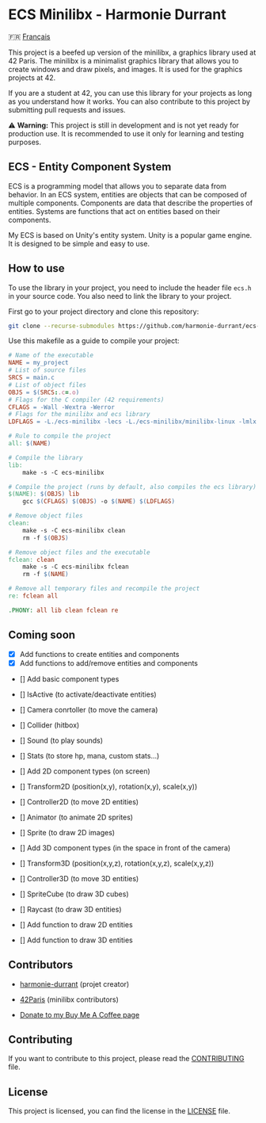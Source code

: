 # ECS Minilibx - Harmonie Durrant

🇫🇷 [Français](README.md)

This project is a beefed up version of the minilibx, a graphics library used at 42 Paris. The minilibx is a minimalist graphics library that allows you to create windows and draw pixels, and images. It is used for the graphics projects at 42.

If you are a student at 42, you can use this library for your projects as long as you understand how it works. You can also contribute to this project by submitting pull requests and issues.

⚠️ **Warning:** This project is still in development and is not yet ready for production use. It is recommended to use it only for learning and testing purposes.

## ECS - Entity Component System

ECS is a programming model that allows you to separate data from behavior. In an ECS system, entities are objects that can be composed of multiple components. Components are data that describe the properties of entities. Systems are functions that act on entities based on their components.

My ECS is based on Unity's entity system. Unity is a popular game engine. It is designed to be simple and easy to use.

## How to use

To use the library in your project, you need to include the header file `ecs.h` in your source code. You also need to link the library to your project.

First go to your project directory and clone this repository:

```bash
git clone --recurse-submodules https://github.com/harmonie-durrant/ecs-minilibx.git
```

Use this makefile as a guide to compile your project:
```makefile
# Name of the executable
NAME = my_project
# List of source files
SRCS = main.c
# List of object files
OBJS = $(SRCS:.c=.o)
# Flags for the C compiler (42 requirements)
CFLAGS = -Wall -Wextra -Werror
# Flags for the minilibx and ecs library
LDFLAGS = -L./ecs-minilibx -lecs -L./ecs-minilibx/minilibx-linux -lmlx -lXext -lX11 -lm

# Rule to compile the project
all: $(NAME)

# Compile the library
lib:
	make -s -C ecs-minilibx

# Compile the project (runs by default, also compiles the ecs library)
$(NAME): $(OBJS) lib
	gcc $(CFLAGS) $(OBJS) -o $(NAME) $(LDFLAGS)

# Remove object files
clean:
	make -s -C ecs-minilibx clean
	rm -f $(OBJS)

# Remove object files and the executable
fclean: clean
	make -s -C ecs-minilibx fclean
	rm -f $(NAME)

# Remove all temporary files and recompile the project
re: fclean all

.PHONY: all lib clean fclean re
```

## Coming soon

- [x] Add functions to create entities and components
- [x] Add functions to add/remove entities and components

- [] Add basic component types
- [] IsActive (to activate/deactivate entities)
- [] Camera conrtoller (to move the camera)
- [] Collider (hitbox)
- [] Sound (to play sounds)
- [] Stats (to store hp, mana, custom stats...)

- [] Add 2D component types (on screen)
- [] Transform2D (position(x,y), rotation(x,y), scale(x,y))
- [] Controller2D (to move 2D entities)
- [] Animator (to animate 2D sprites)
- [] Sprite (to draw 2D images)

- [] Add 3D component types (in the space in front of the camera)
- [] Transform3D (position(x,y,z), rotation(x,y,z), scale(x,y,z))
- [] Controller3D (to move 3D entities)
- [] SpriteCube (to draw 3D cubes)
- [] Raycast (to draw 3D entities)

- [] Add function to draw 2D entities
- [] Add function to draw 3D entities

## Contributors

- [harmonie-durrant](https://www.github.com/harmonie-durrant) (projet creator)
- [42Paris](https://github.com/42Paris/minilibx-linux/graphs/contributors) (minilibx contributors)

- [Donate to my Buy Me A Coffee page](https://www.buymeacoffee.com/harmonie)

## Contributing

If you want to contribute to this project, please read the [CONTRIBUTING](CONTRIBUTING.md) file.

## License

This project is licensed, you can find the license in the [LICENSE](LICENSE) file.
